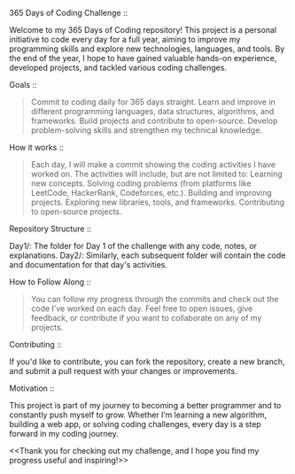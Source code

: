 365 Days of Coding Challenge ::

Welcome to my 365 Days of Coding repository! This project is a personal initiative to code every day for a full year, aiming to improve my programming skills and explore new technologies, languages, and tools. By the end of the year, I hope to have gained valuable hands-on experience, developed projects, and tackled various coding challenges.

Goals ::

>Commit to coding daily for 365 days straight.
>Learn and improve in different programming languages, data structures, algorithms, and frameworks.
>Build projects and contribute to open-source.
>Develop problem-solving skills and strengthen my technical knowledge.

How it works ::

>Each day, I will make a commit showing the coding activities I have worked on.
>The activities will include, but are not limited to:
>Learning new concepts.
>Solving coding problems (from platforms like LeetCode, HackerRank, Codeforces, etc.).
>Building and improving projects.
>Exploring new libraries, tools, and frameworks.
>Contributing to open-source projects.

Repository Structure ::

Day1/: The folder for Day 1 of the challenge with any code, notes, or explanations.
Day2/: Similarly, each subsequent folder will contain the code and documentation for that day's activities.


How to Follow Along ::

>You can follow my progress through the commits and check out the code I’ve worked on each day.
>Feel free to open issues, give feedback, or contribute if you want to collaborate on any of my projects.

Contributing ::

If you'd like to contribute, you can fork the repository, create a new branch, and submit a pull request with your changes or improvements.

Motivation ::

This project is part of my journey to becoming a better programmer and to constantly push myself to grow. Whether I’m learning a new algorithm, building a web app, or solving coding challenges, every day is a step forward in my coding journey.

<<Thank you for checking out my challenge, and I hope you find my progress useful and inspiring!>>
